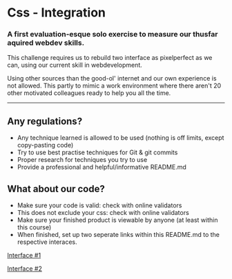 # Css - Integration

### A first evaluation-esque solo exercise to measure our thusfar aquired webdev skills.

This challenge requires us to rebuild two interface as pixelperfect as we can, using our current skill in webdevelopment.

Using other sources than the good-ol' internet and our own experience is not allowed. This partly to mimic a work environment
 where there aren't 20 other motivated colleagues ready to help you all the time.

***

## Any regulations?

* Any technique learned is allowed to be used (nothing is off limits, except copy-pasting code)
* Try to use best practise techniques for Git & git commits
* Proper research for techniques you try to use
* Provide a professional and helpful/informative README.md

## What about our code?

* Make sure your code is valid: check with online validators
* This does not exclude your css: check with online validators
* Make sure your finished product is viewable by anyone (at least within this course)
* When finished, set up two seperate links within this README.md to the respective interaces.

[Interface #1](https://vicible2.github.io/css-integration/index_1.html "Interface #1")

[Interface #2](https://vicible2.github.io/css-integration/ "Interface #2")
